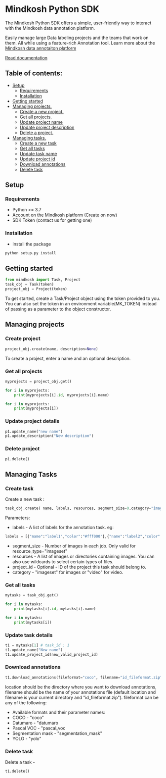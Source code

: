 # Mindkosh Python SDK

The Mindkosh Python SDK offers a simple, user-friendly way to interact with the Mindkosh data annotation platform.

Easily manage large Data labeling projects and the teams that work on them. All while using a feature-rich Annotation tool.
Learn more about the [Mindkosh data annotaiton platform](#https://mindkosh.com/annotation-platform)

[Read documentation](#https://docs.mindkosh.com/getting-started/welcome)

## Table of contents:
* [Setup](#setup)
  * [Requirements](#requirements)
  * [Installation](#installation)
* [Getting started](#getting-started)
* [Managing projects.](#projects)
  * [Create a new project.](#create-project)
  * [Get all projects.](#getall-projects)
  * [Update project name](#update-name)
  * [Update project description](#update-description)
  * [Delete a project.](#delete-project)
* [Managing tasks.](#tasks)
  * [Create a new task](#create-task) 
  * [Get all tasks](#getall-tasks)
  * [Update task name](#update-name)
  * [Update project id](#update-project_id)
  * [Download annotations](#download-annotations)
  * [Delete task](#delete-task)


## Setup

### Requirements

* Python >= 3.7
* Account on the Mindkosh platform (Create on now)
* SDK Token (contact us for getting one)


### Installation

* Install the package
```sh
python setup.py install
```


## Getting started

```py
from mindkosh import Task, Project
task_obj = Task(token)
project_obj = Project(token)
```

To get started, create a Task/Project object using the token provided to you. You can also set the token
in an environment variable(MK_TOKEN) instead of passing as a parameter to the object constructor.


## Managing projects

### Create project
```py
project_obj.create(name, description=None) 
```
To create a project, enter a name and an optional description.



### Get all projects

```py
myprojects = project_obj.get()

for i in myprojects:  
    print(myprojects[i].id, myprojects[i].name)

for i in myprojects:  
    print(myprojects[i])
```


### Update project details

```py
p1.update_name("new name")
p1.update_description("New description")
```

### Delete project
```py
p1.delete()
```

## Managing Tasks

### Create task
Create a new task :
```py
task_obj.create( name, labels, resources, segment_size=0,category="imageset")
```

Parameters:
* labels - A list of labels for the annotation task. eg: 
```py
labels = [{"name":"label1","color":"#fff000"},{"name":"label2","color":"#fffccc"}]
```
* segment_size - Number of images in each job. Only valid for resource_type="imageset"
* resources - A list of images or directories containing images. You can also use wildcards to select certain types of files.
* project_id - Optional - ID of the project this task should belong to.
* category - "imageset" for images or "video" for video.


### Get all tasks

```py
mytasks = task_obj.get()

for i in mytasks:  
    print(mytasks[i].id, mytasks[i].name)

for i in mytasks:  
    print(mytasks[i])
```


### Update task details

```py
t1 = mytasks[1] # task_id : 1
t1.update_name("New name")
t1.update_project_id(new_valid_project_id)  
```

### Download annotations

```py
t1.download_annotations(fileformat="coco", filename="id_fileformat.zip", location=None)
```

location should be the directory where you want to download annotations, filename should be the name of your annotations file (default location and filename is your current directory and "id_fileformat.zip"). fileformat can be any of the following:

* Available formats and their parameter names:
* COCO - "coco"
* Datumaro - "datumaro
* Pascal VOC - "pascal_voc
* Segmentation mask - "segmentation_mask"
* YOLO - "yolo"


### Delete task
Delete a task - 
```py
t1.delete()
```
